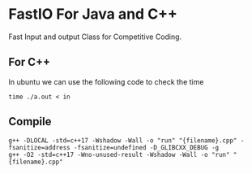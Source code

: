 # FastIO For Java and C++


Fast Input and output Class for Competitive Coding.

## For C++


In ubuntu we can use the following code to check the time
    
    time ./a.out < in 

## Compile
    g++ -DLOCAL -std=c++17 -Wshadow -Wall -o "run" "{filename}.cpp" -fsanitize=address -fsanitize=undefined -D_GLIBCXX_DEBUG -g
    g++ -O2 -std=c++17 -Wno-unused-result -Wshadow -Wall -o "run" "{filename}.cpp"
